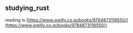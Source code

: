 ## studying_rust

reading is [https://www.oreilly.co.jp/books/9784873118550/](https://www.oreilly.co.jp/books/9784873118550/)

